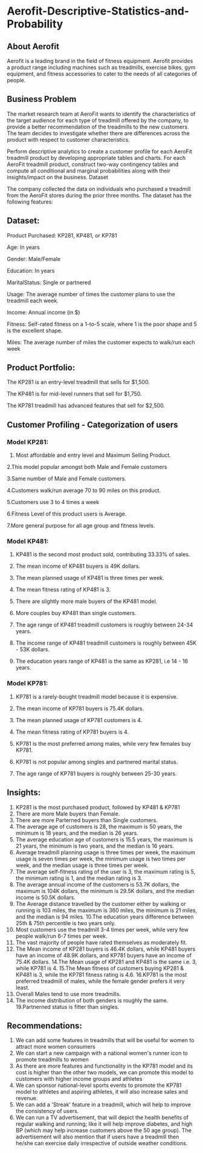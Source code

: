 # Aerofit-Descriptive-Statistics-and-Probability

## About Aerofit

Aerofit is a leading brand in the field of fitness equipment. Aerofit provides a product range including machines such as treadmills, exercise bikes, gym equipment, and fitness accessories to cater to the needs of all categories of people.


## Business Problem

The market research team at AeroFit wants to identify the characteristics of the target audience for each type of treadmill offered by the company, to provide a better recommendation of the treadmills to the new customers. The team decides to investigate whether there are differences across the product with respect to customer characteristics.

Perform descriptive analytics to create a customer profile for each AeroFit treadmill product by developing appropriate tables and charts.
For each AeroFit treadmill product, construct two-way contingency tables and compute all conditional and marginal probabilities along with their insights/impact on the business.
Dataset

The company collected the data on individuals who purchased a treadmill from the AeroFit stores during the prior three months. The dataset has the following features:

## Dataset:

Product Purchased:	KP281, KP481, or KP781

Age:	In years

Gender:	Male/Female

Education:	In years

MaritalStatus:	Single or partnered

Usage:	The average number of times the customer plans to use the treadmill each week.

Income:	Annual income (in $)

Fitness:	Self-rated fitness on a 1-to-5 scale, where 1 is the poor shape and 5 is the excellent shape.

Miles:	The average number of miles the customer expects to walk/run each week


## Product Portfolio:

The KP281 is an entry-level treadmill that sells for $1,500.

The KP481 is for mid-level runners that sell for $1,750.

The KP781 treadmill has advanced features that sell for $2,500.

## Customer Profiling - Categorization of users

### Model KP281:

1. Most affordable and entry level and Maximum Selling Product.

2.This model popular amongst both Male and Female customers

3.Same number of Male and Female customers.

4.Customers walk/run average 70 to 90 miles on this product.

5.Customers use 3 to 4 times a week

6.Fitness Level of this product users is Average.

7.More general purpose for all age group and fitness levels.

### Model KP481:

1. KP481 is the second most product sold, contributing 33.33% of sales.

2. The mean income of KP481 buyers is 49K dollars.

3. The mean planned usage of KP481 is three times per week.
   
4. The mean fitness rating of KP481 is 3.
   
5. There are slightly more male buyers of the KP481 model.
   
6. More couples buy KP481 than single customers.
    
7. The age range of KP481 treadmill customers is roughly between 24-34 years.
    
8. The income range of KP481 treadmill customers is roughly between 45K - 53K dollars.
    
9. The education years range of KP481 is the same as KP281, i.e 14 - 16 years.
   
### Model KP781:

1. KP781 is a rarely-bought treadmill model because it is expensive.

2. The mean income of KP781 buyers is 75.4K dollars.
   
3. The mean planned usage of KP781 customers is 4.
   
4. The mean fitness rating of KP781 buyers is 4.
   
5. KP781 is the most preferred among males, while very few females buy KP781.
    
6. KP781 is not popular among singles and partnered marital status.
    
7. The age range of KP781 buyers is roughly between 25-30 years.

## Insights:
1. KP281 is the most purchased product, followed by KP481 & KP781
2. There are more Male buyers than Female.
3. There are more Parterned buyers than Single customers.
4. The average age of customers is 28, the maximum is 50 years, the minimum is 18 years, and the median is 26 years.
5. The average education age of customers is 15.5 years, the maximum is 21 years, the minimum is two years, and the median is 16 years.
6. Average treadmill planning usage is three times per week, the maximum usage is seven times per week, the minimum usage is two times per week, and the median usage is three times per week.
7. The average self-fitness rating of the user is 3, the maximum rating is 5, the minimum rating is 1, and the median rating is 3.
8. The average annual income of the customers is 53.7K dollars, the maximum is 104K dollars, the minimum is 29.5K dollars, and the median income is 50.5K dollars.
9. The Average distance travelled by the customer either by walking or running is 103 miles, the maximum is 360 miles, the minimum is 21 miles, and the median is 94 miles.
10.The education years difference between 25th & 75th percentile is two years only.
11. Most customers use the treadmill 3-4 times per week, while very few people walk/run 6-7 times per week.
12. The vast majority of people have rated themselves as moderately fit.
13. The Mean income of KP281 buyers is 46.4K dollars, while KP481 buyers have an income of 48.9K dollars, and KP781 buyers have an income of 75.4K dollars.
14.The Mean usage of KP281 and KP481 is the same i.e. 3, while KP781 is 4.
15.The Mean fitness of customers buying KP281 & KP481 is 3, while the KP781 fitness rating is 4.6.
16.KP781 is the most preferred treadmill of males, while the female gender prefers it very least.
17. Overall Males tend to use more treadmills.
18. The income distribution of both genders is roughly the same.
19.Partnerned status is fitter than singles.

## Recommendations:
1. We can add some features in treadmills that will be useful for women to attract more women consumers
2. We can start a new campaign with a national women's runner icon to promote treadmills to women
3. As there are more features and functionality in the KP781 model and its cost is higher than the other two models, we can promote this model to customers with higher income groups and athletes
4. We can sponsor national-level sports events to promote the KP781 model to athletes and aspiring athletes, it will also increase sales and revenue.
5. We can add a 'Streak' feature in a treadmill, which will help to improve the consistency of users.
6. We can run a TV advertisement, that will depict the health benefits of regular walking and running; like it will help improve diabetes, and high BP (which may help increase customers above the 50 age group). The advertisement will also mention that if users have a treadmill then he/she can exercise daily irrespective of outside weather conditions.
    
